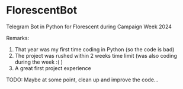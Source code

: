 # FlorescentBot
Telegram Bot in Python for Florescent during Campaign Week 2024

Remarks:
1. That year was my first time coding in Python (so the code is bad)
2. The project was rushed within 2 weeks time limit (was also coding during the week :( )
3. A great first project experience

TODO: Maybe at some point, clean up and improve the code...
